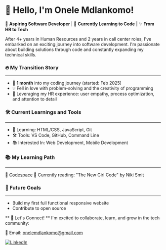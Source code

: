 # 👋 Hello, I'm Onele Mdlankomo!

🚀 **Aspiring Software Developer** | 🌱 **Currently Learning to Code** | ✨ **From HR to Tech**

After 4+ years in Human Resources and 2 years in call center roles, I've embarked on an exciting journey into software development. I'm passionate about building solutions through code and constantly expanding my technical skills.
### 🔥 My Transition Story
------------
- 📅 **1 month** into my coding journey (started: Feb 2025)
- 💡 Fell in love with problem-solving and the creativity of programming
- 🧩 Leveraging my HR experience: user empathy, process optimization, and attention to detail

### 🛠️ Current Learnings and Tools
------------
- 🌱 Learning: HTML/CSS, JavaScript, Git
- 🛠️ Tools: VS Code, GitHub, Command Line
- 📚 Interested In: Web Development, Mobile Development

### 📚 My Learning Path
------------
🔗 [Codespace](https://www.codespace.co.za/ "Codespace")
📖 Currently reading: "The New Girl Code" by Niki Smit

### 🌟 Future Goals
------------
- Build my first full functional responsive website
- Contribute to open source

** 💬 Let's Connect! **
I'm excited to collaborate, learn, and grow in the tech community:

📧 Email: onelemdlankomo@gmail.com

[![LinkedIn](https://img.shields.io/badge/-LinkedIn-blue?style=flat&logo=linkedin&logoColor=white)](https://linkedin.com/in/onele-mdlankomo-65a0b0160) 

